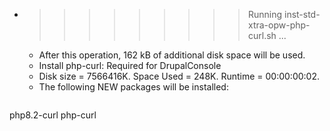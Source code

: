 * >>>>>>>>> Running inst-std-xtra-opw-php-curl.sh ...
  * After this operation, 162 kB of additional disk space will be used.
  * Install php-curl: Required for DrupalConsole
  * Disk size = 7566416K. Space Used = 248K. Runtime = 00:00:00:02.
  * The following NEW packages will be installed:
  ```bash
php8.2-curl php-curl
  ```
